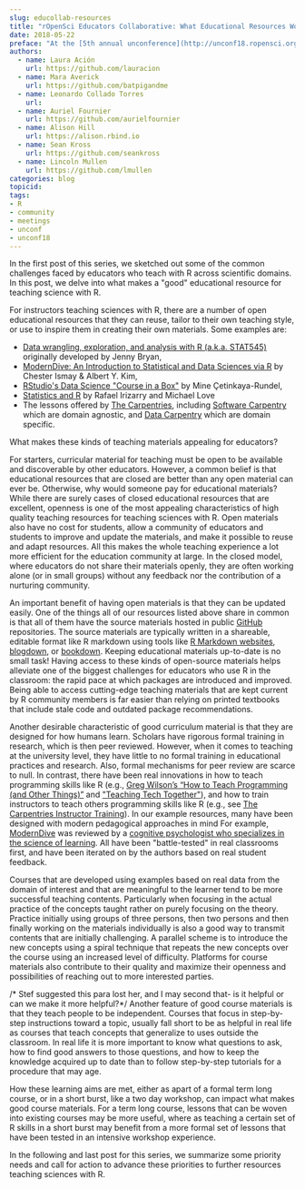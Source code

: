 ```yaml
---
slug: educollab-resources
title: "rOpenSci Educators Collaborative: What Educational Resources Work and Why?"
date: 2018-05-22
preface: "At the [5th annual unconference](http://unconf18.ropensci.org) in May 2018, a group of scientists and educators shared their experiences, frustrations, failures, and successes teaching science and R. What came out of this discussion was a framework for rOpenSci Educators’ Collaborative- a community of practice for people interested and engaged in science education using R. This blog post is the first of a 3-post series about education and R, written by this group of unconf18 participants. Read the first post about common pedagogical challenges [here](), and the third post about fostering a community of practice around teaching science with R and how to get involved [here]()."
authors:
  - name: Laura Ación
    url: https://github.com/lauracion
  - name: Mara Averick 
    url: https://github.com/batpigandme
  - name: Leonardo Collado Torres
    url:
  - name: Auriel Fournier 
    url: https://github.com/aurielfournier
  - name: Alison Hill
    url: https://alison.rbind.io
  - name: Sean Kross
    url: https://github.com/seankross
  - name: Lincoln Mullen
    url: https://github.com/lmullen
categories: blog
topicid: 
tags:
- R
- community
- meetings
- unconf
- unconf18
---
```


In the first post of this series, we sketched out some of the common challenges faced by educators who teach with R across scientific domains. In this post, we delve into what makes a "good" educational resource for teaching science with R.

For instructors teaching sciences with R, there are a number of open educational resources that they can reuse, tailor to their own teaching style, or use to inspire them in creating their own materials. Some examples are:

- [Data wrangling, exploration, and analysis with R (a.k.a. STAT545)](http://stat545.com/) originally developed by Jenny Bryan, 
- [ModernDive: An Introduction to Statistical and Data Sciences via R](http://moderndive.com) by Chester Ismay & Albert Y. Kim, 
- [RStudio's Data Science "Course in a Box"](https://github.com/rstudio-education/datascience-box) by Mine Çetinkaya-Rundel,
- [Statistics and R](http://rafalab.github.io/pages/harvardx.html) by Rafael Irizarry and Michael Love
- The lessons offered by [The Carpentries](https://carpentries.org/), including [Software Carpentry](https://software-carpentry.org/lessons/) which are domain agnostic, and [Data Carpentry](http://www.datacarpentry.org/lessons/) which are domain specific. 

What makes these kinds of teaching materials appealing for educators?

For starters, curricular material for teaching must be open to be available and discoverable by other educators. However, a common belief is that educational resources that are closed are better than any open material can ever be. Otherwise, why would someone pay for educational materials? While there are surely cases of closed educational resources that are excellent, openness is one of the most appealing characteristics of high quality teaching resources for teaching sciences with R. Open materials also have no cost for students, allow a community of educators and students to improve and update the materials, and make it possible to reuse and adapt resources. All this makes the whole teaching experience a lot more efficient for the education community at large. In the closed model, where educators do not share their materials openly, they are often working alone (or in small groups) without any feedback nor the contribution of a nurturing community. 

An important benefit of having open materials is that they can be updated easily. One of the things all of our resources listed above share in common is that all of them have the source materials hosted in public [GitHub](https://github.com) repositories. The source materials are typically written in a shareable, editable format like R markdown using tools like [R Markdown websites](https://rmarkdown.rstudio.com/rmarkdown_websites.htm), [blogdown](https://bookdown.org/yihui/blogdown/), or [bookdown](https://bookdown.org/yihui/bookdown/). Keeping educational materials up-to-date is no small task! Having access to these kinds of open-source materials helps alleviate one of the biggest challenges for educators who use R in the classroom: the rapid pace at which packages are introduced and improved. Being able to access cutting-edge teaching materials that are kept current by R community members is far easier than relying on printed textbooks that include stale code and outdated package recommendations. 

Another desirable characteristic of good curriculum material is that they are designed for how humans learn. Scholars have rigorous formal training in research, which is then peer reviewed. However, when it comes to teaching at the university level, they have little to no formal training in educational practices and research. Also, formal mechanisms for peer review are scarce to null. In contrast, there have been real innovations in how to teach programming skills like R (e.g., [Greg Wilson’s “How to Teach Programming (and Other Things)”](http://third-bit.com/teaching/) and ["Teaching Tech Together"](http://teachtogether.tech)), and how to train instructors to teach others programming skills like R (e.g., see [The Carpentries Instructor Training](https://carpentries.github.io/instructor-training/)). In our example resources, many have been designed with modern pedagogical approaches in mind For example, [ModernDive](http://moderndive.netlify.com/index.html#sec:connect-contribute) was reviewed by a [cognitive psychologist who specializes in the science of learning](http://www.learningscientists.org/yana-weinstein/). All have been "battle-tested" in real classrooms first, and have been iterated on by the authors based on real student feedback.

Courses that are developed using examples based on real data from the domain of interest and that are meaningful to the learner tend to be more successful teaching contents. Particularly when focusing in the actual practice of the concepts taught rather on purely focusing on the theory. Practice initially using groups of three persons, then two persons and then finally working on the materials individually is also a good way to transmit contents that are initially challenging. A parallel scheme is to introduce the new concepts using a spiral technique that repeats the new concepts over the course using an increased level of difficulty. Platforms for course materials also contribute to their quality and maximize their openness and possibilities of reaching out to more interested parties. 

/* Stef suggested this para lost her, and I may second that- is it helpful or can we make it more helpful?*/
Another feature of good course materials is that they teach people to be independent. Courses that focus in step-by-step instructions toward a topic, usually fall short to be as helpful in real life as courses that teach concepts that generalize to uses outside the classroom. In real life it is more important to know what questions to ask, how to find good answers to those questions, and how to keep the knowledge acquired up to date than to follow step-by-step tutorials for a procedure that may age.

How these learning aims are met, either as apart of a formal term long course, or in a short burst, like a two day workshop, can impact what makes good course materials. For a term long course, lessons that can be woven into existing courses may be more useful, where as teaching a certain set of R skills in a short burst may benefit from a more formal set of lessons that have been tested in an intensive workshop experience. 

In the following and last post for this series, we summarize some priority needs and call for action to advance these priorities to further resources teaching sciences with R.
